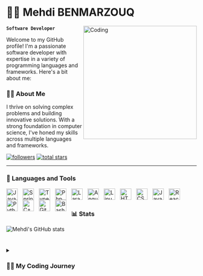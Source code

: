  # 🏄‍♂️ Mehdi BENMARZOUQ

**`Software Developer`**
<img align="right" alt="Coding" width="300" src="https://gifdb.com/images/high/animated-man-computer-coding-nae6mec378lsg1i3.gif" >


Welcome to my GitHub profile! I'm a passionate software developer with expertise in a variety of programming languages and frameworks. Here's a bit about me:

### 👨‍💻 About Me

I thrive on solving complex problems and building innovative solutions. With a strong foundation in computer science, I've honed my skills across multiple languages and frameworks.

   <p align="left">
      <a href="https://github.com/Mehdi-BENMARZOUQ?tab=followers">
         <img alt="followers" title="Follow me on Github" src="https://custom-icon-badges.demolab.com/github/followers/Mehdi-BENMARZOUQ?color=236ad3&labelColor=1155ba&style=for-the-badge&logo=person-add&label=Follow&logoColor=white"/></a>
      <a href="https://github.com/Mehdi-BENMARZOUQ?tab=repositories&sort=stargazers">
         <img alt="total stars" title="Total stars on GitHub" src="https://custom-icon-badges.demolab.com/github/stars/Mehdi-BENMARZOUQ?color=55960c&style=for-the-badge&labelColor=488207&logo=star"/></a>
   </p>


---

### 🧰 Languages and Tools

<img align="left" alt="Java" width="30px" style="padding-right:10px;" src="https://cdn.jsdelivr.net/gh/devicons/devicon/icons/java/java-original.svg"/>
<img align="left" alt="Spring" width="30px" style="padding-right:10px;" src="https://cdn.jsdelivr.net/gh/devicons/devicon/icons/spring/spring-original.svg" />
<img align="left" alt="TypeScript" width="30px" style="padding-right:10px;" src="https://cdn.jsdelivr.net/gh/devicons/devicon/icons/typescript/typescript-plain.svg" />
<img align="left" alt="Php" width="30px" style="padding-right:10px;" src="https://cdn.jsdelivr.net/gh/devicons/devicon@latest/icons/php/php-original.svg" />
<img align="left" alt="Laravel" width="30px" style="padding-right:10px;" src="https://cdn.jsdelivr.net/gh/devicons/devicon@latest/icons/laravel/laravel-original.svg" />
<img align="left" alt="Angular" width="30px" style="padding-right:10px;" src="https://cdn.jsdelivr.net/gh/devicons/devicon/icons/angularjs/angularjs-plain.svg" />
<img align="left" alt="Linux" width="30px" style="padding-right:10px;" src="https://cdn.jsdelivr.net/gh/devicons/devicon/icons/linux/linux-original.svg" />
<img align="left" alt="HTML" width="30px" style="padding-right:10px;" src="https://cdn.jsdelivr.net/gh/devicons/devicon/icons/html5/html5-plain.svg" />
<img align="left" alt="CSS" width="30px" style="padding-right:10px;" src="https://cdn.jsdelivr.net/gh/devicons/devicon/icons/css3/css3-plain.svg" />
<img align="left" alt="JavaScript" width="30px" style="padding-right:10px;" src="https://cdn.jsdelivr.net/gh/devicons/devicon/icons/javascript/javascript-plain.svg" />
<img align="left" alt="React" width="30px" style="padding-right:10px;" src="https://cdn.jsdelivr.net/gh/devicons/devicon/icons/react/react-original.svg" />
<img align="left" alt="Python" width="30px" style="padding-right:10px;" src="https://cdn.jsdelivr.net/gh/devicons/devicon/icons/python/python-plain.svg" />
<img align="left" alt="C++" width="30px" style="padding-right:10px;" src="https://cdn.jsdelivr.net/gh/devicons/devicon/icons/cplusplus/cplusplus-line.svg" />
<img align="left" alt="GitHub" width="30px" style="padding-right:10px;" src="https://cdn.jsdelivr.net/gh/devicons/devicon/icons/github/github-original.svg" />
<img align="left" alt="Bash" width="30px" style="padding-right:10px;" src="https://cdn.jsdelivr.net/gh/devicons/devicon/icons/bash/bash-original.svg" />
<br />

#

### 📊 Stats

![Mehdi's GitHub stats](https://github-readme-stats.vercel.app/api?username=Mehdi-BENMARZOUQ&show_icons=true&theme=gruvbox)


#

<details>
    <summary><h3>👨‍💻 My Coding Journey</h3></summary>
    I started coding in high school as a curious student, diving into the world of C programming and algorithmic theory. As I delved deeper, I began teaching myself web development, exploring languages like HTML, CSS, and JavaScript. My passion for coding led me to pursue engineering studies, where I continued to expand my knowledge and skills.
   Along the way, I discovered my love for C# and ASP.NET. I dedicated countless hours to mastering these technologies, immersing myself in online tutorials, documentation, and hands-on projects. Through persistence and determination, I honed my skills and became a proficient developer in C# and ASP.NET.
   Today, I continue to push the boundaries of what's possible with these technologies, leveraging them to build robust and scalable web applications. My journey as a developer has been filled with challenges and triumphs, but I wouldn't have it any other way. I'm excited about the future and the opportunities that await as I strive to become the best developer I can be. 
</details>
   
